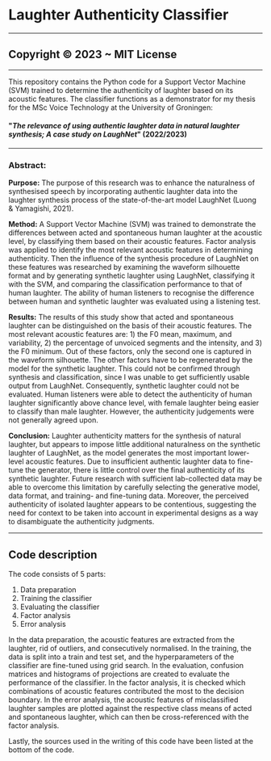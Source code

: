 # Laughter Authenticity Classifier
---
## Copyright © 2023 ~ MIT License
---

This repository contains the Python code for a Support Vector Machine (SVM) trained to determine the authenticity of laughter based on its acoustic features.
The classifier functions as a demonstrator for my thesis for the MSc Voice Technology at the University of Groningen:
#### "*The relevance of using authentic laughter data in natural laughter synthesis; A case study on LaughNet*" (2022/2023)
---

### Abstract:

**Purpose:** The purpose of this research was to enhance the naturalness of synthesised speech by incorporating authentic laughter data into the laughter synthesis process of the state-of-the-art model LaughNet (Luong & Yamagishi, 2021).

**Method:** A Support Vector Machine (SVM) was trained to demonstrate the differences between acted and spontaneous human laughter at the acoustic level, by classifying them based on their acoustic features. 
Factor analysis was applied to identify the most relevant acoustic features in determining authenticity.
Then the influence of the synthesis procedure of LaughNet on these features was researched by examining the waveform silhouette format and by generating synthetic laughter using LaughNet, classifying it with the SVM, and comparing the classification performance to that of human laughter.
The ability of human listeners to recognise the difference between human and synthetic laughter was evaluated using a listening test.

**Results:** The results of this study show that acted and spontaneous laughter can be distinguished on the basis of their acoustic features.
The most relevant acoustic features are: 1) the F0 mean, maximum, and variability, 2) the percentage of unvoiced segments and the intensity, and 3) the F0 minimum. 
Out of these factors, only the second one is captured in the waveform silhouette.
The other factors have to be regenerated by the model for the synthetic laughter.
This could not be confirmed through synthesis and classification, since I was unable to get sufficiently usable output from LaughNet.
Consequently, synthetic laughter could not be evaluated.
Human listeners were able to detect the authenticity of human laughter significantly above chance level, with female laughter being easier to classify than male laughter. 
However, the authenticity judgements were not generally agreed upon. 

**Conclusion:** Laughter authenticity matters for the synthesis of natural laughter, but appears to impose little additional naturalness on the synthetic laughter of LaughNet, as the model generates the most important lower-level acoustic features. 
Due to insufficient authentic laughter data to fine-tune the generator, there is little control over the final authenticity of its synthetic laughter. 
Future research with sufficient lab-collected data may be able to overcome this limitation by carefully selecting the generative model, data format, and training- and fine-tuning data. 
Moreover, the perceived authenticity of isolated laughter appears to be contentious, suggesting the need for context to be taken into account in experimental designs as a way to disambiguate the authenticity judgments.

---

## Code description
The code consists of 5 parts:
1. Data preparation
2. Training the classifier
3. Evaluating the classifier
4. Factor analysis
5. Error analysis

In the data preparation, the acoustic features are extracted from the laughter, rid of outliers, and consecutively normalised.
In the training, the data is split into a train and test set, and the hyperparameters of the classifier are fine-tuned using grid search.
In the evaluation, confusion matrices and histograms of projections are created to evaluate the performance of the classifier.
In the factor analysis, it is checked which combinations of acoustic features contributed the most to the decision boundary.
In the error analysis, the acoustic features of misclassified laughter samples are plotted against the respective class means of acted and spontaneous laughter, which can then be cross-referenced with the factor analysis.

Lastly, the sources used in the writing of this code have been listed at the bottom of the code.
